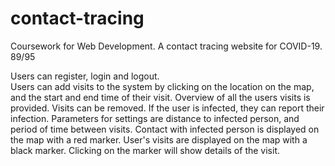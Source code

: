 # contact-tracing
Coursework for Web Development. A contact tracing website for COVID-19. 89/95

Users can register, login and logout. <br/>
Users can add visits to the system by clicking on the location on the map, and the start and end time of their visit.
Overview of all the users visits is provided. Visits can be removed.
If the user is infected, they can report their infection.
Parameters for settings are distance to infected person, and period of time between visits.
Contact with infected person is displayed on the map with a red marker.
User's visits are displayed on the map with a black marker.
Clicking on the marker will show details of the visit.
